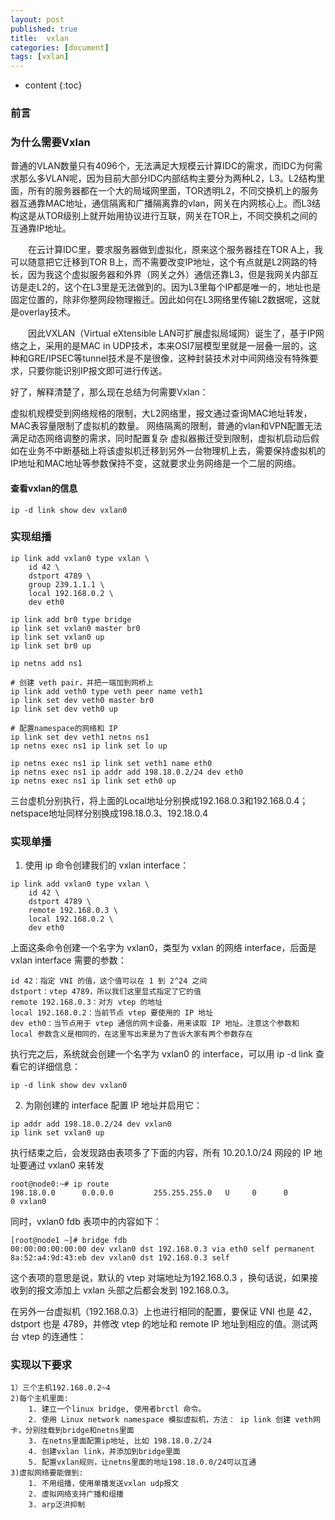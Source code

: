 ```yaml
---
layout: post
published: true
title:  vxlan
categories: [document]
tags: [vxlan]
---
```

* content
{:toc}

### 前言

### 为什么需要Vxlan
普通的VLAN数量只有4096个，无法满足大规模云计算IDC的需求，而IDC为何需求那么多VLAN呢，因为目前大部分IDC内部结构主要分为两种L2，L3。L2结构里面，所有的服务器都在一个大的局域网里面，TOR透明L2，不同交换机上的服务器互通靠MAC地址，通信隔离和广播隔离靠的vlan，网关在内网核心上。而L3结构这是从TOR级别上就开始用协议进行互联，网关在TOR上，不同交换机之间的互通靠IP地址。

　　在云计算IDC里，要求服务器做到虚拟化，原来这个服务器挂在TOR A上，我可以随意把它迁移到TOR B上，而不需要改变IP地址，这个有点就是L2网路的特长，因为我这个虚拟服务器和外界（网关之外）通信还靠L3，但是我网关内部互访是走L2的，这个在L3里是无法做到的。因为L3里每个IP都是唯一的，地址也是固定位置的，除非你整网段物理搬迁。因此如何在L3网络里传输L2数据呢，这就是overlay技术。

　　因此VXLAN（Virtual eXtensible LAN可扩展虚拟局域网）诞生了，基于IP网络之上，采用的是MAC in UDP技术，本来OSI7层模型里就是一层叠一层的，这种和GRE/IPSEC等tunnel技术是不是很像，这种封装技术对中间网络没有特殊要求，只要你能识别IP报文即可进行传送。

好了，解释清楚了，那么现在总结为何需要Vxlan：

虚拟机规模受到网络规格的限制，大L2网络里，报文通过查询MAC地址转发，MAC表容量限制了虚拟机的数量。
网络隔离的限制，普通的vlan和VPN配置无法满足动态网络调整的需求，同时配置复杂
虚拟器搬迁受到限制，虚拟机启动后假如在业务不中断基础上将该虚拟机迁移到另外一台物理机上去，需要保持虚拟机的IP地址和MAC地址等参数保持不变，这就要求业务网络是一个二层的网络。


#### 查看vxlan的信息
```
ip -d link show dev vxlan0
```
### 实现组播

```
ip link add vxlan0 type vxlan \
    id 42 \
    dstport 4789 \
    group 239.1.1.1 \
    local 192.168.0.2 \
    dev eth0

ip link add br0 type bridge
ip link set vxlan0 master br0
ip link set vxlan0 up
ip link set br0 up

ip netns add ns1

# 创建 veth pair，并把一端加到网桥上
ip link add veth0 type veth peer name veth1
ip link set dev veth0 master br0
ip link set dev veth0 up

# 配置namespace的网络和 IP
ip link set dev veth1 netns ns1
ip netns exec ns1 ip link set lo up

ip netns exec ns1 ip link set veth1 name eth0
ip netns exec ns1 ip addr add 198.18.0.2/24 dev eth0
ip netns exec ns1 ip link set eth0 up
```

三台虚机分别执行，将上面的Local地址分别换成192.168.0.3和192.168.0.4；netspace地址同样分别换成198.18.0.3、192.18.0.4

### 实现单播


1. 使用 ip 命令创建我们的 vxlan interface：
```
ip link add vxlan0 type vxlan \
    id 42 \
    dstport 4789 \
    remote 192.168.0.3 \
    local 192.168.0.2 \
    dev eth0
```

上面这条命令创建一个名字为 vxlan0，类型为 vxlan 的网络 interface，后面是 vxlan interface 需要的参数：
```
id 42：指定 VNI 的值，这个值可以在 1 到 2^24 之间
dstport：vtep 4789，所以我们这里显式指定了它的值
remote 192.168.0.3：对方 vtep 的地址
local 192.168.0.2：当前节点 vtep 要使用的 IP 地址
dev eth0：当节点用于 vtep 通信的网卡设备，用来读取 IP 地址。注意这个参数和 local 参数含义是相同的，在这里写出来是为了告诉大家有两个参数存在
```
执行完之后，系统就会创建一个名字为 vxlan0 的 interface，可以用 ip -d link 查看它的详细信息：
```
ip -d link show dev vxlan0
```
2. 为刚创建的 interface 配置 IP 地址并启用它：
```
ip addr add 198.18.0.2/24 dev vxlan0
ip link set vxlan0 up
```
执行结束之后，会发现路由表项多了下面的内容，所有 10.20.1.0/24 网段的 IP 地址要通过 vxlan0 来转发
```
root@node0:~# ip route
198.18.0.0      0.0.0.0         255.255.255.0   U     0      0        0 vxlan0
```
同时，vxlan0 fdb 表项中的内容如下：
```
[root@node1 ~]# bridge fdb
00:00:00:00:00:00 dev vxlan0 dst 192.168.0.3 via eth0 self permanent
8a:52:a4:9d:43:eb dev vxlan0 dst 192.168.0.3 self
```

这个表项的意思是说，默认的 vtep 对端地址为192.168.0.3 ，换句话说，如果接收到的报文添加上 vxlan 头部之后都会发到 192.168.0.3。

在另外一台虚拟机（192.168.0.3）上也进行相同的配置，要保证 VNI 也是 42，dstport 也是 4789，并修改 vtep 的地址和 remote IP 地址到相应的值。测试两台 vtep 的连通性：

### 实现以下要求
```
1）三个主机192.168.0.2~4
2)每个主机里面:
    1. 建立一个linux bridge, 使用者brctl 命令。
    2. 使用 Linux network namespace 模拟虚拟机，方法： ip link 创建 veth网卡，分别挂载到bridge和netns里面
    3. 在netns里面配置ip地址, 比如 198.18.0.2/24
    4. 创建vxlan link，并添加到bridge里面
    5. 配置vxlan规则，让netns里面的地址198.18.0.0/24可以互通
3)虚拟网络要能做到:
    1. 不用组播，使用单播发送vxlan udp报文
    2. 虚拟网络支持广播和组播
    3. arp泛洪抑制
```
